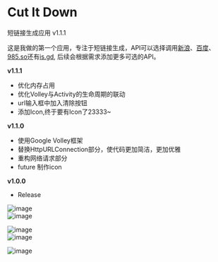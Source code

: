 # Cut It Down
短链接生成应用  v1.1.1

这是我做的第一个应用，专注于短链接生成，API可以选择调用[新浪](http://open.weibo.com/wiki/2/short_url/shorten)、[百度](http://dwz.cn/)、[985.so](http://985.so/)还有[is.gd](http://is.gd/),
后续会根据需求添加更多可选的API。

**v1.1.1**
 - 优化内存占用
 - 优化Volley与Activity的生命周期的联动
 - url输入框中加入清除按钮
 - 添加Icon,终于要有Icon了23333~

**v1.1.0**
 - 使用Google Volley框架
 - 替换HttpURLConnection部分，使代码更加简洁，更加优雅
 - 重构网络请求部分
 - future 制作icon

**v1.0.0**
 - Release

![image](screenshots/Screenshot_2015-08-28-14-45-08.png)  
![image](screenshots/Screenshot_2015-08-28-14-45-14.png)

![image](screenshots/Screenshot_2015-08-28-14-45-23.png)  
![image](screenshots/Screenshot_2015-08-28-14-45-27.png)

![image](screenshots/Screenshot_2015-08-28-14-45-32.png)  
